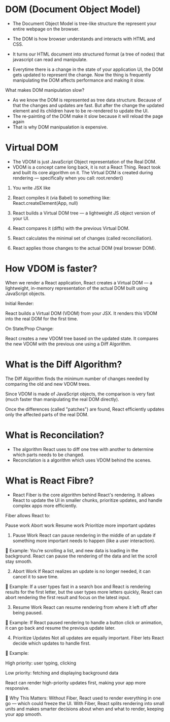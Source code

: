 # DOM (Document Object Model)

- The Document Object Model is tree-like structure the represent your entire webpage on the browser.
- The DOM is how browser understands and interacts with HTML and CSS.
- It turns our HTML document into structured format (a tree of nodes) that javascript can read and manipulate.

- Everytime there is a change in the state of your application UI, the DOM gets updated to represent the change. Now the thing is frequently manipulating the DOM affects performance and making it slow.

What makes DOM manipulation slow?
- As we know the DOM is represented as tree data structure. Because of that the changes and updates are fast. But after the change the updated element and its children have to be re-rendered to update the UI.
- The re-painting of the DOM make it slow because it will reload the page again
- That is why DOM manipualation is expensive.

# Virtual DOM
- The VDOM is just JavaScript Object representation of the Real DOM.
- VDOM is a concept came long back, it is not a React Thing. React took and built its core algorithm on it.
The Virtual DOM is created during rendering — specifically when you call:
root.render(<App/>)

1. You write JSX like <App />

2. React compiles it (via Babel) to something like:
   React.createElement(App, null)

3. React builds a Virtual DOM tree — a lightweight JS object version of your UI.

4. React compares it (diffs) with the previous Virtual DOM.

5. React calculates the minimal set of changes (called reconciliation).

6. React applies those changes to the actual DOM (real browser DOM).

# How VDOM is faster?
When we render a React application, React creates a Virtual DOM — a lightweight, in-memory representation of the actual DOM built using JavaScript objects.

Initial Render:

React builds a Virtual DOM (VDOM) from your JSX.
It renders this VDOM into the real DOM for the first time.

On State/Prop Change:

React creates a new VDOM tree based on the updated state.
It compares the new VDOM with the previous one using a Diff Algorithm.

# What is the Diff Algorithm?

The Diff Algorithm finds the minimum number of changes needed by comparing the old and new VDOM trees.

Since VDOM is made of JavaScript objects, the comparison is very fast (much faster than manipulating the real DOM directly).

Once the differences (called "patches") are found, React efficiently updates only the affected parts of the real DOM.

# What is Reconcilation?
- The algorithm React uses to diff one tree with another to determine which parts needs to be changed.
- Reconcilation is a algorithm which uses VDOM behind the scenes.


# What is React Fibre?
- React Fiber is the core algorithm behind React's rendering. It allows React to update the UI in smaller chunks, prioritize updates, and handle complex apps more efficiently.

Fiber allows React to:

Pause work
Abort work
Resume work
Prioritize more important updates

1. Pause Work
React can pause rendering in the middle of an update if something more important needs to happen (like a user interaction).

🧠 Example:
You’re scrolling a list, and new data is loading in the background. React can pause the rendering of the data and let the scroll stay smooth.

2. Abort Work
If React realizes an update is no longer needed, it can cancel it to save time.

🧠 Example:
If a user types fast in a search box and React is rendering results for the first letter, but the user types more letters quickly, React can abort rendering the first result and focus on the latest input.

3. Resume Work
React can resume rendering from where it left off after being paused.

🧠 Example:
If React paused rendering to handle a button click or animation, it can go back and resume the previous update later.

4. Prioritize Updates
Not all updates are equally important. Fiber lets React decide which updates to handle first.

🧠 Example:

High priority: user typing, clicking

Low priority: fetching and displaying background data

React can render high-priority updates first, making your app more responsive.

🧵 Why This Matters:
Without Fiber, React used to render everything in one go — which could freeze the UI.
With Fiber, React splits rendering into small units and makes smarter decisions about when and what to render, keeping your app smooth.